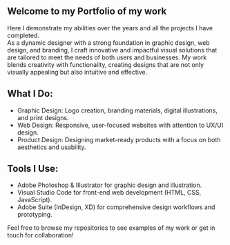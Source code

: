 
## Welcome to my Portfolio of my work

Here I demonstrate my abilities over the years and all the projects I have completed. <br> 
As a dynamic designer with a strong foundation in graphic design, web design, and branding, I craft innovative and impactful visual solutions that are tailored to meet the needs of both users and businesses. My work blends creativity with functionality, creating designs that are not only visually appealing but also intuitive and effective.

## What I Do:
+ Graphic Design: Logo creation, branding materials, digital illustrations, and print designs.
+ Web Design: Responsive, user-focused websites with attention to UX/UI design.
+ Product Design: Designing market-ready products with a focus on both aesthetics and usability.

## Tools I Use:
+ Adobe Photoshop & Illustrator for graphic design and illustration.
+ Visual Studio Code for front-end web development (HTML, CSS, JavaScript).
+ Adobe Suite (InDesign, XD) for comprehensive design workflows and prototyping.

Feel free to browse my repositories to see examples of my work or get in touch for collaboration!
